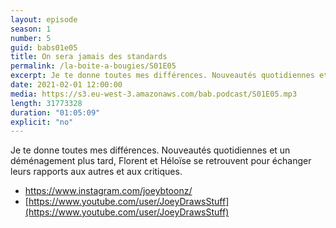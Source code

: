 ```yaml
---
layout: episode
season: 1
number: 5
guid: babs01e05
title: On sera jamais des standards
permalink: /la-boite-a-bougies/S01E05
excerpt: Je te donne toutes mes différences. Nouveautés quotidiennes et un déménagement plus tard, Florent et Héloïse se retrouvent pour échanger leurs rapports aux autres et aux critiques.
date: 2021-02-01 12:00:00
media: https://s3.eu-west-3.amazonaws.com/bab.podcast/S01E05.mp3
length: 31773328
duration: "01:05:09" 
explicit: "no"
---
```


Je te donne toutes mes différences. Nouveautés quotidiennes et un déménagement plus tard, Florent et Héloïse se retrouvent pour échanger leurs rapports aux autres et aux critiques.

- [https://www.instagram.com/joeybtoonz/ ](https://www.instagram.com/joeybtoonz/)
- [https://www.youtube.com/user/JoeyDrawsStuff](https://www.youtube.com/user/JoeyDrawsStuff)